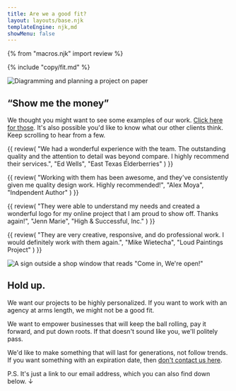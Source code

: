 ```yaml
---
title: Are we a good fit?
layout: layouts/base.njk
templateEngine: njk,md
showMenu: false
---
```


{% from "macros.njk" import review %}

{% include "copy/fit.md" %}

![Diagramming and planning a project on paper](/img/project-planning-business.jpg)

<section class="center">

## &ldquo;Show me the money&rdquo;
We thought you might want to see some examples of our work. [Click here for those](/projects). It's also possible you'd like to know what our other clients think. Keep scrolling to hear from a few.

{{ review(
  "We had a wonderful experience with the team. The outstanding quality and the attention to detail was beyond compare. I highly recommend their services.",
  "Ed Wells",
  "East Texas Elderberries"
) }}

{{ review(
  "Working with them has been awesome, and they've consistently given me quality design work. Highly recommended!",
  "Alex Moya",
  "Indpendent Author"
) }}

{{ review(
  "They were able to understand my needs and created a wonderful logo for my online project that I am proud to show off. Thanks again!",
  "Jenn Marie",
  "High & Successful, Inc."
) }}

{{ review(
  "They are very creative, responsive, and do professional work. I would definitely work with them again.",
  "Mike Wietecha",
  "Loud Paintings Project"
) }}

</section>

![A sign outside a shop window that reads "Come in, We're open!"](/img/open-sign.jpg)

## Hold up.

We want our projects to be highly personalized. If you want to work with an agency at arms length, we might not be a good fit.

We want to empower businesses that will keep the ball rolling, pay it forward, and put down roots. If that doesn't sound like you, we'll politely pass.

We'd like to make something that will last for generations, not follow trends. If you want something with an expiration date, then [don't contact us here](/contact).

<p class="subtext">P.S. It's just a link to our email address, which you can also find down below. &darr;</p>